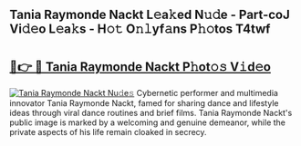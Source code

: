## Tania Raymonde Nackt L𝚎a𝚔ed N𝚞𝚍e - Part-coJ Vi𝚍𝚎o L𝚎a𝚔s - H𝚘𝚝 O𝚗𝚕yf𝚊ns P𝚑𝚘tos T4twf

# <h2><a href="http://kf5ub3p.oniu.top/?m=Tania+Raymonde+Nackt">🔗👉 🔴 Tania Raymonde Nackt P𝚑ot𝚘𝚜 V𝚒d𝚎o</a></h2>

[![Tania Raymonde Nackt Nu𝚍e𝚜](https://i.imgur.com/0qMVB7G.gif)](http://kf5ub3p.oniu.top/?m=Tania+Raymonde+Nackt)
Cybernetic performer and multimedia innovator Tania Raymonde Nackt, famed for sharing dance and lifestyle ideas through viral dance routines and brief films. Tania Raymonde Nackt's public image is marked by a welcoming and genuine demeanor, while the private aspects of his life remain cloaked in secrecy.  
